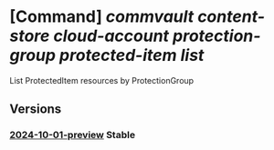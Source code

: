 # [Command] _commvault content-store cloud-account protection-group protected-item list_

List ProtectedItem resources by ProtectionGroup

## Versions

### [2024-10-01-preview](/Resources/mgmt-plane/L3N1YnNjcmlwdGlvbnMve30vcmVzb3VyY2Vncm91cHMve30vcHJvdmlkZXJzL2NvbW12YXVsdC5jb250ZW50c3RvcmUvY2xvdWRhY2NvdW50cy97fS9wcm90ZWN0aW9uZ3JvdXBzL3t9L3Byb3RlY3RlZGl0ZW1z/2024-10-01-preview.xml) **Stable**

<!-- mgmt-plane /subscriptions/{}/resourcegroups/{}/providers/commvault.contentstore/cloudaccounts/{}/protectiongroups/{}/protecteditems 2024-10-01-preview -->

